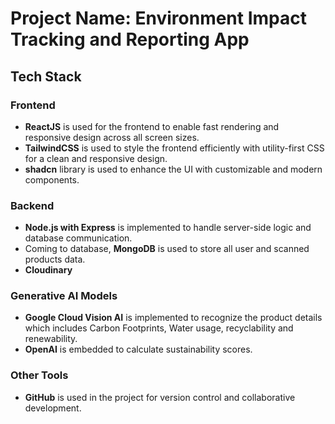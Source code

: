 # Project Name: Environment Impact Tracking and Reporting App

## Tech Stack
### Frontend
- **ReactJS** is used for the frontend to enable fast rendering and responsive design across all screen sizes.
- **TailwindCSS** is used to style the frontend efficiently with utility-first CSS for a clean and responsive design.  
- **shadcn** library is used to enhance the UI with customizable and modern components.

### Backend
- **Node.js with Express** is implemented to handle server-side logic and database communication.
- Coming to database, **MongoDB** is used to store all user and scanned products data.
- **Cloudinary**

### Generative AI Models
- **Google Cloud Vision AI** is implemented to recognize the product details which includes Carbon Footprints, Water usage, recyclability and renewability.
- **OpenAI** is embedded to calculate sustainability scores.

### Other Tools
- **GitHub** is used in the project for version control and collaborative development.



